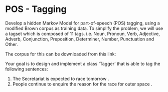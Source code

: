 <h1> POS - Tagging</h1>
Develop a hidden Markov Model for part-of-speech
(POS) tagging, using a modified Brown corpus as training data. To simplify
the problem, we will use a tagset which is composed of 11 tags. i.e. Noun, Pronoun, Verb, Adjective, Adverb, Conjunction, Preposition, Determiner, Number,
Punctuation and Other.

The corpus for this can be downloaded from this link:

Your goal is to design and implement a class ‘Tagger’ that is able to tag the
following sentences:

1. The Secretariat is expected to race tomorrow .
2. People continue to enquire the reason for the race for outer space .
